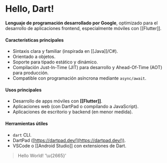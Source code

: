 # Hello, Dart!

**Lenguaje de programación desarrollado por Google**, optimizado para el desarrollo de aplicaciones frontend, especialmente móviles con [[Flutter]].
#### Características principales

- Sintaxis clara y familiar (inspirada en [[Java]]/C#).
- Orientado a objetos.
- Soporte para tipado estático y dinámico.
- Compilación Just-In-Time (JIT) para desarrollo y Ahead-Of-Time (AOT) para producción.
- Compatible con programación asíncrona mediante `async/await`.
#### Usos principales

- Desarrollo de apps móviles con **[[Flutter]]**.
- Aplicaciones web (con DartPad o compilando a JavaScript).
- Aplicaciones de escritorio y backend (en menor medida).
#### Herramientas útiles

- `dart` CLI.
- DartPad ([https://dartpad.dev/](https://dartpad.dev/)).
- VSCode o [[Android Studio]] con extensiones de Dart.

> Hello World! '\u{2665}'